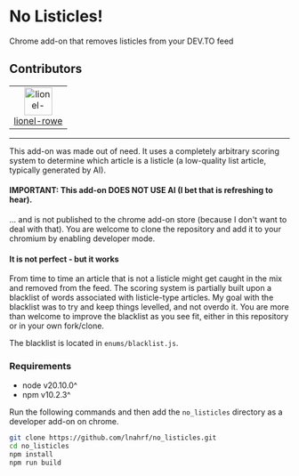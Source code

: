 # No Listicles!
Chrome add-on that removes listicles from your DEV.TO feed

## Contributors 
<table>
  <tr>
      <td align="center">
          <a target="_blank" href="https://github.com/lionel-rowe">
            <img width=50 height=auto src="https://avatars.githubusercontent.com/u/26078826?v=4" alt="lionel-rowe"/>
            <br />
            <span>lionel-rowe</span>
          </a>
      </td>
  </tr>
</table>
<hr/>

This add-on was made out of need. It uses a completely arbitrary scoring system to determine which article is a listicle (a low-quality list article, typically generated by AI).

#### IMPORTANT: This add-on DOES NOT USE AI (I bet that is refreshing to hear).

... and is not published to the chrome add-on store (because I don't want to deal with that). You are welcome to clone the repository and add it to your chromium by enabling developer mode.

#### It is not perfect - but it works
From time to time an article that is not a listicle might get caught in the mix and removed from the feed.
The scoring system is partially built upon a blacklist of words associated with listicle-type articles.
My goal with the blacklist was to try and keep things levelled, and not overdo it.
You are more than welcome to improve the blacklist as you see fit, either in this repository or in your own fork/clone.

The blacklist is located in `enums/blacklist.js`.

### Requirements
- node v20.10.0^
- npm v10.2.3^

Run the following commands and then add the `no_listicles` directory as a developer add-on on chrome.

```bash
git clone https://github.com/lnahrf/no_listicles.git
cd no_listicles
npm install
npm run build
```
